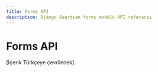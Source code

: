 ```yaml
---
title: Forms API
description: Django Guardian forms modülü API referansı
---
```


# Forms API

[İçerik Türkçeye çevrilecek]

<!-- Bu sayfa içeriği ana İngilizce api/forms.md dosyasından çevrilecektir -->
